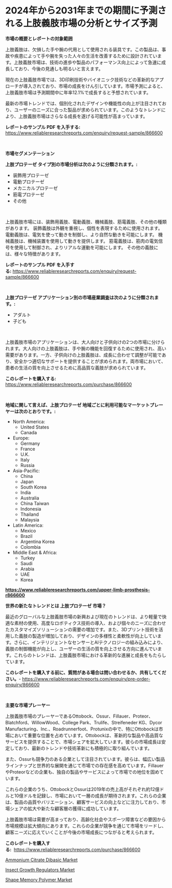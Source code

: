 <p><h1>2024年から2031年までの期間に予測される上肢義肢市場の分析とサイズ予測</h1></p><p><strong>市場の概要とレポートの対象範囲</strong></p>
<p><p>上肢義肢は、欠損した手や腕の代用として使用される装具です。この製品は、事故や疾患によって手や腕を失った人々の生活を改善するために設計されています。上肢義肢市場は、技術の進歩や製品のパフォーマンス向上によって急速に成長しており、今後の見通しも明るいと言えます。</p><p>現在の上肢義肢市場では、3D印刷技術やバイオニック技術などの革新的なアプローチが導入されており、市場の成長をけん引しています。市場予測によると、上肢義肢市場は予測期間中に年率12.1%で成長すると予想されています。</p><p>最新の市場トレンドでは、個別化されたデザインや機能性の向上が注目されており、ユーザーのニーズに合った製品が求められています。このようなトレンドにより、上肢義肢市場はさらなる成長を遂げる可能性が高まっています。</p></p>
<p><strong>レポートのサンプル PDF を入手する:</strong> <a href="https://www.reliableresearchreports.com/enquiry/request-sample/866600">https://www.reliableresearchreports.com/enquiry/request-sample/866600</a></p>
<p>&nbsp;</p>
<p><strong>市場セグメンテーション</strong></p>
<p><strong>上肢プロテーゼ タイプ別の市場分析は次のように分類されます。:</strong></p>
<p><ul><li>装飾用プロテーゼ</li><li>電動プロテーゼ</li><li>メカニカルプロテーゼ</li><li>筋電プロテーゼ</li><li>その他</li></ul></p>
<p>&nbsp;</p>
<p><p>上肢義肢市場には、装飾用義肢、電動義肢、機械義肢、筋電義肢、その他の種類があります。 装飾義肢は外観を重視し、個性を表現するために使用されます。 電動義肢は、電気を使って動きを制御し、より自然な動きを可能にします。 機械義肢は、機械装置を使用して動きを提供します。 筋電義肢は、筋肉の電気信号を使用して制御され、よりリアルな運動を可能にします。 その他の義肢には、様々な特徴があります。</p></p>
<p><strong>レポートのサンプル PDF を入手する:</strong>&nbsp;<a href="https://www.reliableresearchreports.com/enquiry/request-sample/866600">https://www.reliableresearchreports.com/enquiry/request-sample/866600</a></p>
<p>&nbsp;</p>
<p><strong> 上肢プロテーゼ アプリケーション別の市場産業調査は次のように分類されます。:</strong></p>
<p><ul><li>アダルト</li><li>子ども</li></ul></p>
<p>&nbsp;</p>
<p><p>上肢義肢市場のアプリケーションは、大人向けと子供向けの2つの市場に分けられます。大人向けの上肢義肢は、手や腕の機能を回復するために使用され、高い需要があります。一方、子供向けの上肢義肢は、成長に合わせて調整が可能であり、安全かつ適切なサポートを提供することが求められます。両市場において、患者の生活の質を向上させるために高品質な義肢が求められています。</p></p>
<p><strong>このレポートを購入する:</strong>&nbsp; <a href="https://www.reliableresearchreports.com/purchase/866600">https://www.reliableresearchreports.com/purchase/866600</a></p>
<p>&nbsp;</p>
<p><strong>地域に関して言えば、上肢プロテーゼ 地域ごとに利用可能なマーケットプレーヤーは次のとおりです。:</strong></p>
<p><ul>
    <li>
        North America:
        <ul>
            <li>United States</li>
            <li>Canada</li>
        </ul>
    </li>
    <li>
        Europe:
        <ul>
            <li>Germany</li>
            <li>France</li>
            <li>U.K.</li>
            <li>Italy</li>
            <li>Russia</li>
        </ul>
    </li>
    <li>
        Asia-Pacific:
        <ul>
            <li>China</li>
            <li>Japan</li>
            <li>South Korea</li>
            <li>India</li>
            <li>Australia</li>
            <li>China Taiwan</li>
            <li>Indonesia</li>
            <li>Thailand</li>
            <li>Malaysia</li>
        </ul>
    </li>
    <li>
        Latin America:
        <ul>
            <li>Mexico</li>
            <li>Brazil</li>
            <li>Argentina Korea</li>
            <li>Colombia</li>
        </ul>
    </li>
    <li>
        Middle East & Africa:
        <ul>
            <li>Turkey</li>
            <li>Saudi</li>
            <li>Arabia</li>
            <li>UAE</li>
            <li>Korea</li>
        </ul>
    </li>
    </ul></p>
<p><strong><a href="https://www.reliableresearchreports.com/upper-limb-prosthesis-r866600">https://www.reliableresearchreports.com/upper-limb-prosthesis-r866600</a></strong>&nbsp;</p>
<p><strong>世界の新たなトレンドとは 上肢プロテーゼ 市場？</strong></p>
<p><p>最近のグローバルな上肢義肢市場の新興および現在のトレンドは、より軽量で快適な素材の使用、高度なロボティクス技術の導入、および個々のニーズに合わせたカスタマイズソリューションの需要の増加です。また、3Dプリント技術を活用した義肢の製造が増加しており、デザインの多様性と柔軟性が向上しています。さらに、インテリジェントなセンサーとAIテクノロジーの組み込みにより、義肢の制御機能が向上し、ユーザーの生活の質を向上させる方向に進んでいます。これらのトレンドは、上肢義肢市場における革新的な進展と成長をもたらしています。</p></p>
<p><strong>このレポートを購入する前に、質問がある場合は問い合わせるか、共有してください。</strong>- <a href="https://www.reliableresearchreports.com/enquiry/pre-order-enquiry/866600">https://www.reliableresearchreports.com/enquiry/pre-order-enquiry/866600</a></p>
<p>&nbsp;</p>
<p><strong>主要な市場プレーヤー</strong></p>
<p><p>上肢義肢市場のプレーヤーであるOttobock、Ossur、Fillauer、Proteor、Blatchford、WillowWood、College Park、Trulife、Streifeneder KG、Dycor Manufacturing、Inc.、Roadrunnerfoot、Protunixの中で、特にOttobockは市場において重要な位置を占めています。Ottobockは、革新的な製品や高品質なサービスを提供することで、市場シェアを拡大しています。彼らの市場成長は安定しており、最新のトレンドや技術革新にも積極的に取り組んでいます。</p><p>また、Ossurも競争力のある企業として注目されています。彼らは、幅広い製品ラインナップと世界的な展開を通じて市場での存在感を高めています。FillauerやProteorなどの企業も、独自の製品やサービスによって市場での地位を固めています。</p><p>これらの企業のうち、OttobockとOssurは2019年の売上高がそれぞれ約12億ドルと10億ドルを記録し、市場において一層の成長が期待されます。これらの企業は、製品の品質やバリエーション、顧客サービスの向上などに注力しており、市場シェアの拡大や新たな顧客層の獲得に成功しています。</p><p>上肢義肢市場は需要が高まっており、高齢化社会やスポーツ障害などの要因から市場規模は拡大傾向にあります。これらの企業が競争を通じて市場をリードし、顧客ニーズに応えていくことが今後の市場成長につながると考えられます。</p></p>
<p><strong>このレポートを購入する:</strong>&nbsp;&nbsp;<a href="https://www.reliableresearchreports.com/purchase/866600">https://www.reliableresearchreports.com/purchase/866600</a></p>
<p><p><a href="https://www.linkedin.com/pulse/ammonium-citrate-dibasic-market-analysis-size-global-industry-te2sf?trackingId=D3sP9ii%2FdpPKowG2KaDqoQ%3D%3D">Ammonium Citrate Dibasic Market</a></p><p><a href="https://www.linkedin.com/pulse/insect-growth-regulators-market-size-outlook-from-2024-2031-sz12f?trackingId=J383Va%2BSNnvq7Kr%2FV1pi%2Fw%3D%3D">Insect Growth Regulators Market</a></p><p><a href="https://www.linkedin.com/pulse/shape-memory-polymer-market-size-evaluating-its-trends-growth-8gs7f?trackingId=IMBYAxj9GjFg7mOT0kXZiw%3D%3D">Shape Memory Polymer Market</a></p></p>